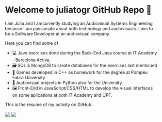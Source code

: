 # Welcome to juliatogr GitHub Repo 👋

I am Júlia and I amcurrently studying an Audiovisual Systems Engineering because I am passionate about both technology and audiovisuals.
I aim to be a Software Developer at an audiovisual company.

Here you can find some of

- 💻 Java exercises done during the Back-End Java course at IT Academy - Barcelona Activa.
- 🗃 SQL & MongoDB to create databases for the exercises last mentioned
- 👾 Games developed in C++ as homework for the degree at Pompeu Fabra University
- 🎹 Audiovisual projects in Python also for the University.
- 🖼 Front-End in JavaScript/CSS/HTML to develop the visual interfaces on some aplications at both IT Academy and UPF.

This is the resume of my activity on GitHub:

<a href="https://github.com/juliatogr/github-readme-stats">
      <img align="center" src="https://github-readme-stats-juliatogr.vercel.app/api?username=juliatogr&show_icons=true&theme=gotham"/>
      <img align="center" src="https://github-readme-stats-juliatogr.vercel.app/api/top-langs/?username=juliatogr&langs_count=8&layout=compact&theme=gotham&hide=C" />
                                                                                                                     
</a>






